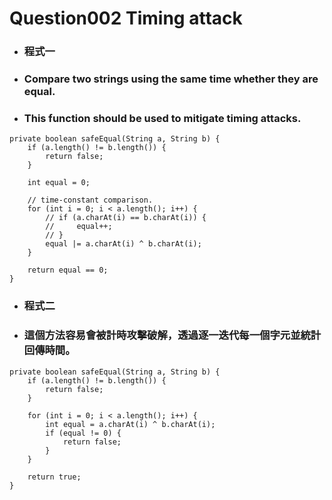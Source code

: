 Question002 Timing attack
=====
* ### 程式一
* ### Compare two strings using the same time whether they are equal.
* ### This function should be used to mitigate timing attacks.
```
private boolean safeEqual(String a, String b) {
    if (a.length() != b.length()) {
        return false;
    }

    int equal = 0;

    // time-constant comparison.
    for (int i = 0; i < a.length(); i++) {
        // if (a.charAt(i) == b.charAt(i)) {
        //     equal++;
        // }
        equal |= a.charAt(i) ^ b.charAt(i);
    }

    return equal == 0;
}
```
* ### 程式二
* ### 這個方法容易會被計時攻擊破解，透過逐一迭代每一個字元並統計回傳時間。
```
private boolean safeEqual(String a, String b) {
    if (a.length() != b.length()) {
        return false;
    }

    for (int i = 0; i < a.length(); i++) {
        int equal = a.charAt(i) ^ b.charAt(i);
        if (equal != 0) {
            return false;
        }
    }

    return true;
}
```
<br />
